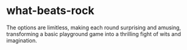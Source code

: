 # what-beats-rock
The options are limitless, making each round surprising and amusing, transforming a basic playground game into a thrilling fight of wits and imagination.
